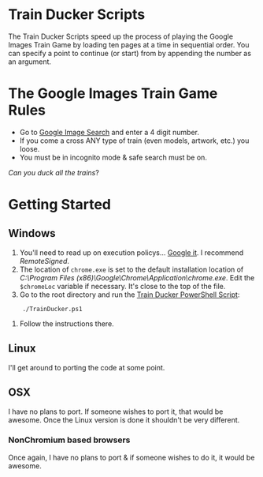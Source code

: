 # Train Ducker Scripts
The Train Ducker Scripts speed up the process of playing the Google Images Train Game by loading ten pages at a time in sequential order. You can specify a point to continue (or start) from by appending the number as an argument.

# The Google Images Train Game Rules
- Go to [Google Image Search](https://www.google.com/search?tbm=isch&safe=strict "Open in incognito mode!") and enter a 4 digit number.
- If you come a cross ANY type of train (even models, artwork, etc.) you loose.
- You must be in incognito mode & safe search must be on.

_Can you duck all the trains_?

# Getting Started
## Windows
1. You'll need to read up on execution policys... [Google it](https://www.google.com/search?q=set-executionpolicy "set-executionpolicy"). I recommend _RemoteSigned_.
1. The location of `chrome.exe` is set to the default installation location of _C:\Program Files (x86)\Google\Chrome\Application\chrome.exe_. Edit the `$chromeLoc` variable if necessary. It's close to the top of the file.
1. Go to the root directory and run the [Train Ducker PowerShell Script](https://github.com/matthewcordaro/train-ducker-scripts/blob/master/TrainDucker.ps1 "Train Ducker"):
```
    ./TrainDucker.ps1
```
1. Follow the instructions there.
    
## Linux
I'll get around to porting the code at some point.

## OSX
I have no plans to port.  If someone wishes to port it, that would be awesome. Once the Linux version is done it shouldn't be very different.

### NonChromium based browsers
Once again, I have no plans to port & if someone wishes to do it, it would be awesome.
